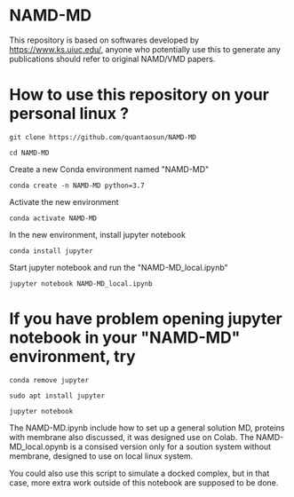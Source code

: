 # NAMD-MD
This repository is based on softwares developed by https://www.ks.uiuc.edu/, anyone who potentially use this to generate any publications should refer to original NAMD/VMD papers.
# How to use this repository on your personal linux ?
```
git clone https://github.com/quantaosun/NAMD-MD
```
```
cd NAMD-MD
```
Create a new Conda environment named "NAMD-MD"
```
conda create -n NAMD-MD python=3.7
```
Activate the new environment 
```
conda activate NAMD-MD
```
In the new environment, install jupyter notebook
```
conda install jupyter
```
Start jupyter notebook and run the "NAMD-MD_local.ipynb"
```
jupyter notebook NAMD-MD_local.ipynb
```

# If you have problem opening jupyter notebook in your "NAMD-MD" environment, try 
```
conda remove jupyter
```
```
sudo apt install jupyter
```
```
jupyter notebook
```

The NAMD-MD.ipynb include how to set up a general solution MD, proteins with membrane also discussed, it was designed use on Colab.
The NAMD-MD_local.opynb is a consised version only for a soution system without membrane, designed to use on local linux system.

You could also use this script to simulate a docked complex, but in that case, more extra work outside of this notebook are supposed to be done.
